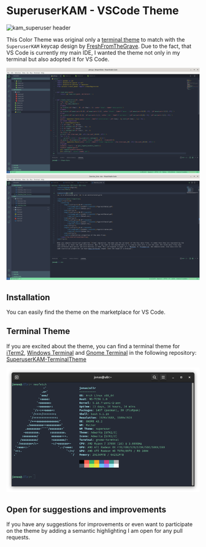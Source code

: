 # SuperuserKAM - VSCode Theme

![kam_superuser header](assets/Header.gif)

This Color Theme was original only a [terminal theme](https://github.com/JSchmiegel/ColorSchemeSuperuserKAM) to match with the `SuperuserKAM` keycap design by [FreshFromTheGrave](https://geekhack.org/index.php?topic=108326.0%3Futm_source%3Dkeycapsets). Due to the fact, that VS Code is currently my main IDE, I wanted the theme not only in my terminal but also adopted it for VS Code.

![Example1 screenshot of the theme](assets/Demo1.png)
![Example2 screenshot of the theme](assets/Demo2.png)

## Installation
You can easily find the theme on the marketplace for VS Code.

<!-- ![Screenshot of the marketplace page]() -->

## Terminal Theme
If you are excited about the theme, you can find a terminal theme for [iTerm2](https://github.com/JSchmiegel/SuperuserKAM-TerminalTheme/wiki/Installation-Guide:-iTerm2), [Windows Terminal](https://github.com/JSchmiegel/SuperuserKAM-TerminalTheme/wiki/Installation-Guide:-Windows-Terminal) and [Gnome Terminal](https://github.com/JSchmiegel/SuperuserKAM-TerminalTheme/wiki/Installation-Guide:-Gnome-Terminal) in the following repository: [SuperuserKAM-TerminalTheme](https://github.com/JSchmiegel/ColorSchemeSuperuserKAM)

![Example screenshot of the theme in terminal](assets/TerminalDemo1.png)


## Open for suggestions and improvements
If you have any suggestions for improvements or even want to participate on the theme by adding a semantic highlighting I am open for any pull requests.